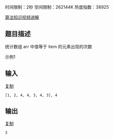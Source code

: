 时间限制：2秒 空间限制：262144K 热度指数：38925

[ 算法知识视频讲解](https://www.nowcoder.com/courses/semester/2018algorithm-higher)

## 题目描述

统计数组 arr 中值等于 item 的元素出现的次数

示例1

## 输入

[复制](javascript:void(0);)

```
[1, 2, 4, 4, 3, 4, 3], 4
```

## 输出

[复制](javascript:void(0);)

```
3
```
